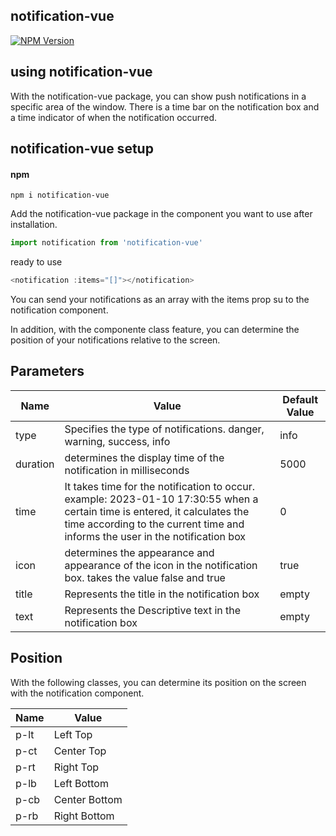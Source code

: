 ## notification-vue

[![NPM Version](https://img.shields.io/badge/npm-v1.0.1-blue.svg)](https://www.npmjs.com/package/w8icon-vue) 

## using notification-vue

With the notification-vue package, you can show push notifications in a specific area of ​​the window. There is a time bar on the notification box and a time indicator of when the notification occurred.

## notification-vue setup

#### npm
```
npm i notification-vue
```

Add the notification-vue package in the component you want to use after installation.

```Javascript
import notification from 'notification-vue'
```
ready to use
```Javascript
<notification :items="[]"></notification>
```

You can send your notifications as an array with the items prop su to the notification component. 

In addition, with the componente class feature, you can determine the position of your notifications relative to the screen.


## Parameters

| Name             | Value | Default Value |
| ----------------- | ------------------------------------------------------------------ | ---- |
| type | Specifies the type of notifications. danger, warning, success, info | info
| duration | determines the display time of the notification in milliseconds | 5000 |
| time | It takes time for the notification to occur. example: 2023-01-10 17:30:55 when a certain time is entered, it calculates the time according to the current time and informs the user in the notification box | 0 |
| icon  | determines the appearance and appearance of the icon in the notification box. takes the value false and true |  true
|title | Represents the title in the notification box | empty |
|text | Represents the Descriptive text in the notification box | empty |

## Position

With the following classes, you can determine its position on the screen with the notification component.

| Name             | Value |
| ----------------- | ------------------------------------------------------------------ |
| p-lt | Left Top |
| p-ct | Center Top |
| p-rt | Right Top |
| p-lb  | Left Bottom |
|p-cb | Center Bottom |
|p-rb | Right Bottom |